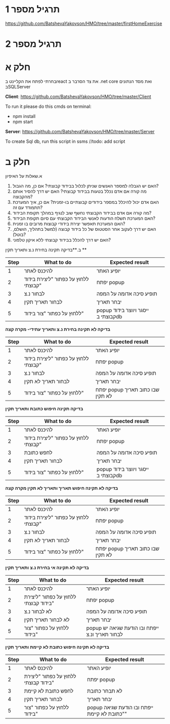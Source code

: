 # תרגיל מספר 1

https://github.com/BatshevaYakovson/HMO/tree/master/firstHomeExercise
# תרגיל מספר 2
# חלק א
בחרתי לפתח את הקליינט בreact את צד הסרבר ב .net core ואת מסד הנתונים בSQLServer


**Client**: https://github.com/BatshevaYakovson/HMO/tree/master/Client

To run it please do this cmds on terminal: 
- npm install
- npm start

**Server**: https://github.com/BatshevaYakovson/HMO/tree/master/Server

To create Sql db, run this script in ssms //todo: add script
# חלק ב


א.שאלות על האיפיון
1. האם יש הגבלה למספר האנשים שניתן לכלול בבידוד קבוצתי? אם כן, מה הגבול?
2. מה קורה אם אדם נכלל בטעות בבידוד קבוצתי? האם יש דרך להסיר אותם מהקבוצה?
3. האם אדם יכול להיכלל במספר בידודים קבוצתיים בו-זמנית? אם כן, איך המערכת תתמודד עם זה?
4. מה קורה אם אדם בבידוד הקבוצתי נחשף שוב לנגיף במהלך תקופת הבידוד?
5. האם המערכת תשלח הודעות לאנשי הבידוד הקבוצתי עם סיום תקופת הבידוד?
6. האם המערכת תאפשר יצירת בידודי קבוצות מרובים בו זמנית?
7. האם יש דרך לעקוב אחר הסטטוס של כל בידוד קבוצה (למשל בתהליך, הושלם, בוטל)?
8. האם יש דרך להכלל בבידוד קבוצתי ללא איקון טלפוני?

ב.**בדיקה תקינה בחירת נ.צ ותאריך תקין **

| Step  | What to do | Expected result |
| ------------- | ------------- | ------------- |
| 1  | להיכנס לאתר  |יופיע האתר  |
|  2 | ללחוץ על כפתור "ליצירת בידוד קבוצתי"  |יפתח popup  |
| 3  | לבחור נ.צ  |תופיע סיכה אדומה על המפה  |
| 4  | לבחור תאריך תקין   | יבחר תאריך |
| 5  | ללחוץ על כפתור "צור בידוד"  | popup ייסגר ויווצר בידוד קבוצתי בdb |


**בדיקה לא תקינה בחירת נ.צ ותאריך עתידי- מקרה קצה**

| Step  | What to do | Expected result |
| ------------- | ------------- | ------------- |
| 1  | להיכנס לאתר  |יופיע האתר  |
|  2 | ללחוץ על כפתור "ליצירת בידוד קבוצתי"  |יפתח popup  |
| 3  | לבחור נ.צ  |תופיע סיכה אדומה על המפה  |
| 4  | לבחור תאריך לא תקין   | יבחר תאריך |
| 5  | ללחוץ על כפתור "צור בידוד"  | יפתח popup שבו כתוב תאריך לא תקין |


**בדיקה תקינה חיפוש כתובת ותאריך תקין**

| Step  | What to do | Expected result |
| ------------- | ------------- | ------------- |
| 1  | להיכנס לאתר  |יופיע האתר  |
|  2 | ללחוץ על כפתור "ליצירת בידוד קבוצתי"  |יפתח popup  |
| 3  | לחפש כתובת  |תופיע סיכה אדומה על המפה  |
| 4  | לבחור תאריך תקין   | יבחר תאריך |
| 5  | ללחוץ על כפתור "צור בידוד"  | popup ייסגר ויווצר בידוד קבוצתי בdb |


**בדיקה לא תקינה חיפוש תאריך ותאריך לא תקין מקרה קצה**

| Step  | What to do | Expected result |
| ------------- | ------------- | ------------- |
| 1  | להיכנס לאתר  |יופיע האתר  |
|  2 | ללחוץ על כפתור "ליצירת בידוד קבוצתי"  |יפתח popup  |
| 3  | לבחור נ.צ  |תופיע סיכה אדומה על המפה  |
| 4  | לבחור תאריך לא תקין   | יבחר תאריך |
| 5  | ללחוץ על כפתור "צור בידוד"  | יפתח popup שבו כתוב תאריך לא תקין |

**בדיקה לא תקינה אי בחירת נ.צ ותאריך תקין**

| Step  | What to do | Expected result |
| ------------- | ------------- | ------------- |
| 1  | להיכנס לאתר  |יופיע האתר  |
|  2 | ללחוץ על כפתור "ליצירת בידוד קבוצתי"  |יפתח popup  |
| 3  | לא לבחור נ.צ  |תופיע סיכה אדומה על המפה  |
| 4  | לא לבחור תאריך תקין   | יבחר תאריך |
| 5  | ללחוץ על כפתור "צור בידוד"  | popup ייפתח ובו הודעת שגיאה יש לבחור תאריך ונ.צ |



**בדיקה לא תקינה חיפוש כתובת לא קיימת ותאריך תקין**

| Step  | What to do | Expected result |
| ------------- | ------------- | ------------- |
| 1  | להיכנס לאתר  |יופיע האתר  |
|  2 | ללחוץ על כפתור "ליצירת בידוד קבוצתי"  |יפתח popup  |
| 3  | לחפש כתובת לא קיימת  |לא תבחר כתובת  |
| 4  |  לבחור תאריך תקין   | יבחר תאריך |
| 5  | ללחוץ על כפתור "צור בידוד"  | popup ייפתח ובו הודעת שגיאה "כתובת לא קיימת" | 



